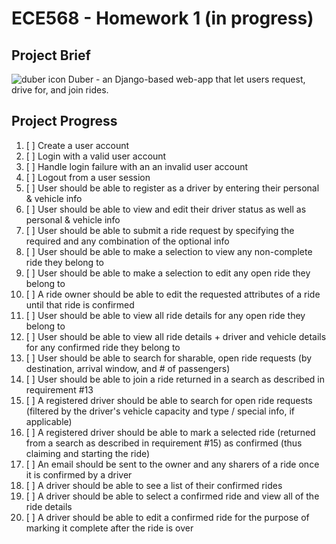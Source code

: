 # ECE568 - Homework 1 (in progress)
## Project Brief
![duber icon]()
Duber - an Django-based web-app that let users request, drive for, and join rides.

## Project Progress
1. [ ] Create a user account
2. [ ] Login with a valid user account
3. [ ] Handle login failure with an an invalid user account
4. [ ] Logout from a user session
5. [ ] User should be able to register as a driver by entering their personal & vehicle info
6. [ ] User should be able to view and edit their driver status as well as personal & vehicle info
7. [ ] User should be able to submit a ride request by specifying the required and any combination of the optional info
8. [ ] User should be able to make a selection to view any non-complete ride they belong to
9. [ ] User should be able to make a selection to edit any open ride they belong to
10. [ ] A ride owner should be able to edit the requested attributes of a ride until that ride is confirmed
11. [ ] User should be able to view all ride details for any open ride they belong to
12. [ ] User should be able to view all ride details + driver and vehicle details for any confirmed ride they belong to
13. [ ] User should be able to search for sharable, open ride requests (by destination, arrival window, and # of passengers)
14. [ ] User should be able to join a ride returned in a search as described in requirement #13
15. [ ] A registered driver should be able to search for open ride requests (filtered by the driver's vehicle capacity and type / special info, if applicable)
16. [ ] A registered driver should be able to mark a selected ride (returned from a search as described in requirement #15) as confirmed (thus claiming and starting the ride)
17. [ ] An email should be sent to the owner and any sharers of a ride once it is confirmed by a driver
18. [ ] A driver should be able to see a list of their confirmed rides
19. [ ] A driver should be able to select a confirmed ride and view all of the ride details
20. [ ] A driver should be able to edit a confirmed ride for the purpose of marking it complete after the ride is over
